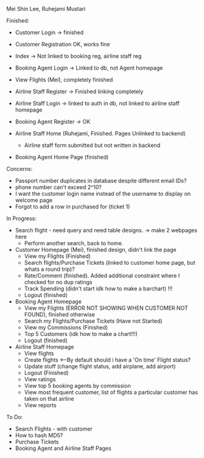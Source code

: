 Mei Shin Lee, Ruhejami Mustari 

Finished: 
- Customer Login -> finished
- Customer Registration OK, works fine
- Index -> Not linked to booking reg, airline staff reg
- Booking Agent Login -> Linked to db, not Agent homepage
- View Flights (Mei), completely finished
- Airline Staff Register -> Finished linking completely

- Airline Staff Login -> linked to auth in db, not linked to airline staff homepage 
- Booking Agent Register -> OK
- Airline Staff Home (Ruhejami, Finished. Pages Unlinked to backend)
    - Airline staff form submitted but not written in backend  
- Booking Agent Home Page (finished)

Concerns: 
- Passport number duplicates in database despite different email IDs? 
- phone number can't exceed 2^10? 
- I want the customer login name instead of the username to display on welcome page
- Forgot to add a row in purchased for (ticket 1)

In Progress: 
- Search flight - need query and need table designs. -> make 2 webpages here  
    - Perform another search, back to home. 
- Customer Homepage (Mei), finished design, didn't link the page 
    - View my Flights (Finished)
    - Search flights/Purchase Tickets (linked to customer home page, but whats a round trip)? 
    - Rate/Comment (finished). Added additional constraint where I checked for no dup ratings 
    - Track Spending (didn't start idk how to make a barchart) !!!
    - Logout (finished)
- Booking Agent Homepage 
    - View my Flights (ERROR NOT SHOWING WHEN CUSTOMER NOT FOUND), finished otherwise 
    - Search my Flights/Purchase Tickets (Have not Started)
    - View my Commissions (Finished)
    - Top 5 Customers (idk how to make a chart!!!)
    - Logout (finished)
- Airline Staff Homepage 
    - View flights
    - Create flights <--By default should i have a 'On time' Flight status?
    - Update stuff (change flight status, add airplane, add airport)
    - Logout (Finished)
    - View ratings
    - View top 5 booking agents by commission
    - View most frequent customer, list of flights a particular customer has taken on that airline 
    - View reports 



To Do: 
- Search Flights - with customer 
- How to hash MD5?  
- Purchase Tickets 
- Booking Agent and Airline Staff Pages
